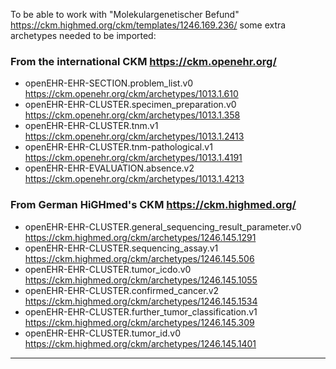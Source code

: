
To be able to work with "Molekulargenetischer Befund" https://ckm.highmed.org/ckm/templates/1246.169.236/ some extra archetypes needed to be imported:

### From the international CKM https://ckm.openehr.org/
* openEHR-EHR-SECTION.problem_list.v0 https://ckm.openehr.org/ckm/archetypes/1013.1.610
* openEHR-EHR-CLUSTER.specimen_preparation.v0 https://ckm.openehr.org/ckm/archetypes/1013.1.358
* openEHR-EHR-CLUSTER.tnm.v1 https://ckm.openehr.org/ckm/archetypes/1013.1.2413
* openEHR-EHR-CLUSTER.tnm-pathological.v1 https://ckm.openehr.org/ckm/archetypes/1013.1.4191
* openEHR-EHR-EVALUATION.absence.v2 https://ckm.openehr.org/ckm/archetypes/1013.1.4213

### From German HiGHmed's CKM https://ckm.highmed.org/
* openEHR-EHR-CLUSTER.general_sequencing_result_parameter.v0 https://ckm.highmed.org/ckm/archetypes/1246.145.1291
* openEHR-EHR-CLUSTER.sequencing_assay.v1 https://ckm.highmed.org/ckm/archetypes/1246.145.506
* openEHR-EHR-CLUSTER.tumor_icdo.v0 https://ckm.highmed.org/ckm/archetypes/1246.145.1055
* openEHR-EHR-CLUSTER.confirmed_cancer.v2 https://ckm.highmed.org/ckm/archetypes/1246.145.1534
* openEHR-EHR-CLUSTER.further_tumor_classification.v1 https://ckm.highmed.org/ckm/archetypes/1246.145.309
* openEHR-EHR-CLUSTER.tumor_id.v0 https://ckm.highmed.org/ckm/archetypes/1246.145.1401


--------
